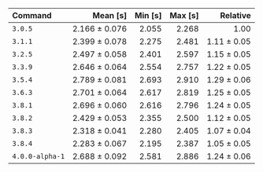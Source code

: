 | Command | Mean [s] | Min [s] | Max [s] | Relative |
|:---|---:|---:|---:|---:|
| `3.0.5` | 2.166 ± 0.076 | 2.055 | 2.268 | 1.00 |
| `3.1.1` | 2.399 ± 0.078 | 2.275 | 2.481 | 1.11 ± 0.05 |
| `3.2.5` | 2.497 ± 0.058 | 2.401 | 2.597 | 1.15 ± 0.05 |
| `3.3.9` | 2.646 ± 0.064 | 2.554 | 2.757 | 1.22 ± 0.05 |
| `3.5.4` | 2.789 ± 0.081 | 2.693 | 2.910 | 1.29 ± 0.06 |
| `3.6.3` | 2.701 ± 0.064 | 2.617 | 2.819 | 1.25 ± 0.05 |
| `3.8.1` | 2.696 ± 0.060 | 2.616 | 2.796 | 1.24 ± 0.05 |
| `3.8.2` | 2.429 ± 0.053 | 2.355 | 2.500 | 1.12 ± 0.05 |
| `3.8.3` | 2.318 ± 0.041 | 2.280 | 2.405 | 1.07 ± 0.04 |
| `3.8.4` | 2.283 ± 0.067 | 2.195 | 2.387 | 1.05 ± 0.05 |
| `4.0.0-alpha-1` | 2.688 ± 0.092 | 2.581 | 2.886 | 1.24 ± 0.06 |
